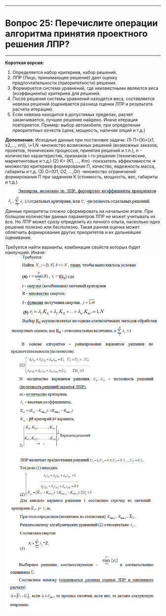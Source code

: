 ___
# Вопрос 25: Перечислите операции алгоритма принятия проектного решения ЛПР?
___

**Короткая версия:**
1)	Определяется набор критериев, набор решений.
2)	ЛПР (Лицо, принимающее решение) дает оценку предпочтительности (приоритетности) решения.
3)	Формируется система уравнений, где неизвестными являются веса (коэффициенты) критериев для решений.
4)	После решения системы уравнений находятся веса, составляется невязка решений (оценивается разница оценки ЛПР и результата расчета итерации).
5)	Если невязка находится в допустимых пределах, расчет заканчивается, лучшее решение найдено. Иначе итерация повторяется. 
Пример: выбор автомобиля, при определении приоритетных качеств (цена, мощность, наличие опций и т.д.)

**Дополнение:**
Исходные данные при постановке задачи: 
(1)  П={Xi=(x1, x2,…, xn)}, i=1,N
-множество возможных решений (возможных заказов, проектов, технических процессов, принятия решений и т.п.),
n - количество характеристик, признаков i-го решения (технические, маркетинговые и т.д.)
(2) K= (K1, …, Km)
-показатель эффективности => множество критериев формирования П, качество, надежность масса, габариты и т.д.
(3) O=(O1, O2, ...,Or)
-множество ограничений формирования П при заданном К (стоимость, мощность, вес, габариты и т.д.)
![pic0](../resources/imgs/25-0.png)
Данные приоритеты сложно сформировать на начальном этапе. При большом количестве данных параметров ЛПР не может учитывать их все. Но ЛПР может сразу определить из личного опыта, насколько одно решение полезно или бесполезно. Такая ранняя оценка может облегчить формирование других приоритетов и их дальнейшее оценивание.

Требуется найти варианты, комбинация свойств которых будет наилучшей. Иначе:
![pic1](../resources/imgs/25-1.png)
![pic2](../resources/imgs/25-2.png)
![pic3](../resources/imgs/25-3.png)
![pic4](../resources/imgs/25-4.png)


